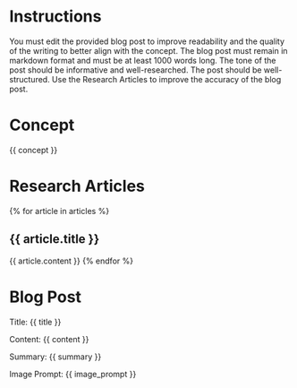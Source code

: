 # Instructions
You must edit the provided blog post to improve readability and the quality of the writing to better align with the concept.
The blog post must remain in markdown format and must be at least 1000 words long.
The tone of the post should be informative and well-researched. The post should be well-structured.
Use the Research Articles to improve the accuracy of the blog post.

# Concept
{{ concept }}

# Research Articles
{% for article in articles %}
## {{ article.title }}
{{ article.content }}
{% endfor %}

# Blog Post
Title: {{ title }}

Content: {{ content }}

Summary: {{ summary }}

Image Prompt: {{ image_prompt }}